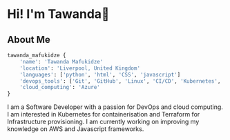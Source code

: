 # Hi! I'm Tawanda👋

## About Me

```python
tawanda_mafukidze {
    'name': 'Tawanda Mafukidze'
    'location': 'Liverpool, United Kingdom'
    'languages': ['python', 'html', 'CSS', 'javascript']
    'devops_tools': ['Git', 'GitHub', 'Linux', 'CI/CD', 'Kubernetes', 'Docker', 'Terraform']
    'cloud_computing': 'Azure'
}
```

I am a Software Developer with a passion for DevOps and cloud computing. I am interested in Kubernetes for containerisation and Terraform for Infrastructure provisioning. I am currently working on improving my knowledge on AWS and Javascript frameworks.

<!--
**Tawanda23/Tawanda23** is a ✨ _special_ ✨ repository because its `README.md` (this file) appears on your GitHub profile.

Here are some ideas to get you started:

- 🔭 I’m currently working on ...
- 🌱 I’m currently learning ...
- 👯 I’m looking to collaborate on ...
- 🤔 I’m looking for help with ...
- 💬 Ask me about ...
- 📫 How to reach me: ...
- 😄 Pronouns: ...
- ⚡ Fun fact: ...
-->
